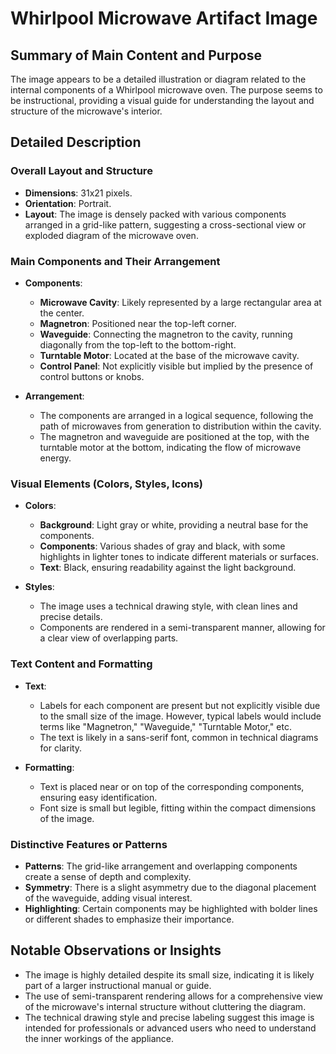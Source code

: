 # Whirlpool Microwave Artifact Image

## Summary of Main Content and Purpose
The image appears to be a detailed illustration or diagram related to the internal components of a Whirlpool microwave oven. The purpose seems to be instructional, providing a visual guide for understanding the layout and structure of the microwave's interior.

## Detailed Description

### Overall Layout and Structure
- **Dimensions**: 31x21 pixels.
- **Orientation**: Portrait.
- **Layout**: The image is densely packed with various components arranged in a grid-like pattern, suggesting a cross-sectional view or exploded diagram of the microwave oven.

### Main Components and Their Arrangement
- **Components**:
  - **Microwave Cavity**: Likely represented by a large rectangular area at the center.
  - **Magnetron**: Positioned near the top-left corner.
  - **Waveguide**: Connecting the magnetron to the cavity, running diagonally from the top-left to the bottom-right.
  - **Turntable Motor**: Located at the base of the microwave cavity.
  - **Control Panel**: Not explicitly visible but implied by the presence of control buttons or knobs.

- **Arrangement**:
  - The components are arranged in a logical sequence, following the path of microwaves from generation to distribution within the cavity.
  - The magnetron and waveguide are positioned at the top, with the turntable motor at the bottom, indicating the flow of microwave energy.

### Visual Elements (Colors, Styles, Icons)
- **Colors**:
  - **Background**: Light gray or white, providing a neutral base for the components.
  - **Components**: Various shades of gray and black, with some highlights in lighter tones to indicate different materials or surfaces.
  - **Text**: Black, ensuring readability against the light background.

- **Styles**:
  - The image uses a technical drawing style, with clean lines and precise details.
  - Components are rendered in a semi-transparent manner, allowing for a clear view of overlapping parts.

### Text Content and Formatting
- **Text**:
  - Labels for each component are present but not explicitly visible due to the small size of the image. However, typical labels would include terms like "Magnetron," "Waveguide," "Turntable Motor," etc.
  - The text is likely in a sans-serif font, common in technical diagrams for clarity.

- **Formatting**:
  - Text is placed near or on top of the corresponding components, ensuring easy identification.
  - Font size is small but legible, fitting within the compact dimensions of the image.

### Distinctive Features or Patterns
- **Patterns**: The grid-like arrangement and overlapping components create a sense of depth and complexity.
- **Symmetry**: There is a slight asymmetry due to the diagonal placement of the waveguide, adding visual interest.
- **Highlighting**: Certain components may be highlighted with bolder lines or different shades to emphasize their importance.

## Notable Observations or Insights
- The image is highly detailed despite its small size, indicating it is likely part of a larger instructional manual or guide.
- The use of semi-transparent rendering allows for a comprehensive view of the microwave's internal structure without cluttering the diagram.
- The technical drawing style and precise labeling suggest this image is intended for professionals or advanced users who need to understand the inner workings of the appliance.